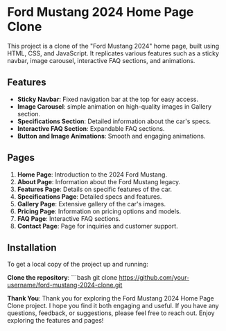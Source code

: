 # Ford Mustang 2024 Home Page Clone

This project is a clone of the "Ford Mustang 2024" home page, built using HTML, CSS, and JavaScript. It replicates various features such as a sticky navbar, image carousel, interactive FAQ sections, and animations.

## Features

- **Sticky Navbar**: Fixed navigation bar at the top for easy access.
- **Image Carousel**: simple animation on high-quality images in Gallery section.
- **Specifications Section**: Detailed information about the car's specs.
- **Interactive FAQ Section**: Expandable FAQ sections.
- **Button and Image Animations**: Smooth and engaging animations.

## Pages

1. **Home Page**: Introduction to the 2024 Ford Mustang.
2. **About Page**: Information about the Ford Mustang legacy.
3. **Features Page**: Details on specific features of the car.
4. **Specifications Page**: Detailed specs and features.
5. **Gallery Page**: Extensive gallery of the car's images.
6. **Pricing Page**: Information on pricing options and models.
7. **FAQ Page**: Interactive FAQ sections.
8. **Contact Page**: Page for inquiries and customer support.

## Installation

To get a local copy of the project up and running:

**Clone the repository**:
    ```bash
    git clone https://github.com/your-username/ford-mustang-2024-clone.git

**Thank You**:
Thank you for exploring the Ford Mustang 2024 Home Page Clone project. I hope you find it both engaging and useful. If you have any questions, feedback, or suggestions, please feel free to reach out. Enjoy exploring the features and pages!
